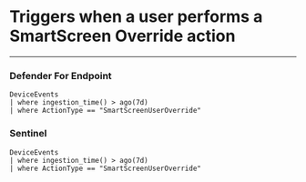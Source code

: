# Triggers when a user performs a SmartScreen Override action
----
### Defender For Endpoint

```KQL
DeviceEvents
| where ingestion_time() > ago(7d)
| where ActionType == "SmartScreenUserOverride"
```
### Sentinel
```KQL
DeviceEvents
| where ingestion_time() > ago(7d)
| where ActionType == "SmartScreenUserOverride"
```



